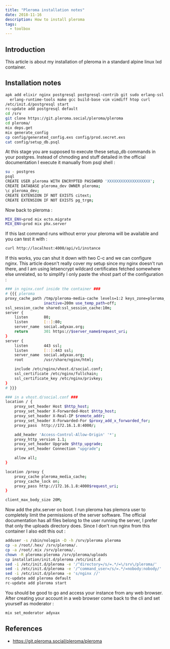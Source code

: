```yaml
---
title: "Pleroma installation notes"
date: 2018-11-16
description: How to install pleroma
tags:
  - toolbox
---
```


## Introduction

This article is about my installation of pleroma in a standard alpine linux lxd container.

## Installation notes

```sh
apk add elixir nginx postgresql postgresql-contrib git sudo erlang-ssl erlang-xmerl erlang-parsetools \
  erlang-runtime-tools make gcc build-base vim vimdiff htop curl
/etc/init.d/postgresql start
rc-update add postgresql default
cd /srv
git clone https://git.pleroma.social/pleroma/pleroma
cd pleroma/
mix deps.get
mix generate_config
cp config/generated_config.exs config/prod.secret.exs
cat config/setup_db.psql
```

At this stage you are supposed to execute these setup_db commands in your postgres. Instead of chmoding and stuff detailed in the official documentation I execute it manually from psql shell :
```sh
su - postgres
psql
CREATE USER pleroma WITH ENCRYPTED PASSWORD 'XXXXXXXXXXXXXXXXXXX';
CREATE DATABASE pleroma_dev OWNER pleroma;
\c pleroma_dev;
CREATE EXTENSION IF NOT EXISTS citext;
CREATE EXTENSION IF NOT EXISTS pg_trgm;
```

Now back to pleroma :
```sh
MIX_ENV=prod mix ecto.migrate
MIX_ENV=prod mix phx.server
```

If this last command runs without error your pleroma will be available and you can test it with : 
```sh
curl http://localhost:4000/api/v1/instance
```

If this works, you can shut it down with two C-c and we can configure nginx. This article doesn't really cover my setup since my nginx doesn't run there, and I am using letsencrypt wildcard certificates fetched somewhere else unrelated, so to simplify I only paste the vhost part of the configuration :
```sh
### in nginx.conf inside the container ###
# {{{ pleroma
proxy_cache_path /tmp/pleroma-media-cache levels=1:2 keys_zone=pleroma_media_cache:10m max_size=500m
                 inactive=200m use_temp_path=off;
ssl_session_cache shared:ssl_session_cache:10m;
server {
    listen       80;
    listen       [::]:80;
    server_name  social.adyxax.org;
    return       301 https://$server_name$request_uri;
}
server {
    listen       443 ssl;
    listen       [::]:443 ssl;
    server_name  social.adyxax.org;
    root         /usr/share/nginx/html;

    include /etc/nginx/vhost.d/social.conf;
    ssl_certificate /etc/nginx/fullchain;
    ssl_certificate_key /etc/nginx/privkey;
}
# }}}

### in a vhost.d/social.conf ###
location / {
    proxy_set_header Host $http_host;
    proxy_set_header X-Forwarded-Host $http_host;
    proxy_set_header X-Real-IP $remote_addr;
    proxy_set_header X-Forwarded-For $proxy_add_x_forwarded_for;
    proxy_pass  http://172.16.1.8:4000/;

    add_header 'Access-Control-Allow-Origin' '*';
    proxy_http_version 1.1;
    proxy_set_header Upgrade $http_upgrade;
    proxy_set_header Connection "upgrade";

    allow all;
}

location /proxy {
    proxy_cache pleroma_media_cache;
    proxy_cache_lock on;
    proxy_pass http://172.16.1.8:4000$request_uri;
}

client_max_body_size 20M;
```

Now add the phx.server on boot. I run pleroma has plemora user to completely limit the permissions of the server software. The official documentation has all files belong to the user running the server, I prefer that only the uploads directory does. Since I don't run nginx from this container I also edit this out :
```sh
adduser -s /sbin/nologin -D -h /srv/pleroma pleroma
cp -a /root/.hex/ /srv/pleroma/.
cp -a /root/.mix /srv/pleroma/.
chown -R pleroma:pleroma /srv/pleroma/uploads
cp installation/init.d/pleroma /etc/init.d
sed -i /etc/init.d/pleroma -e '/^directory=/s/=.*/=\/srv\/pleroma/'
sed -i /etc/init.d/pleroma -e '/^command_user=/s/=.*/=nobody:nobody/'
sed -i /etc/init.d/pleroma -e 's/nginx //'
rc-update add pleroma default
rc-update add pleroma start
```

You should be good to go and access your instance from any web browser. After creating your account in a web browser come back to the cli and set yourself as moderator : 
```sh
mix set_moderator adyxax
```

## References

- https://git.pleroma.social/pleroma/pleroma
